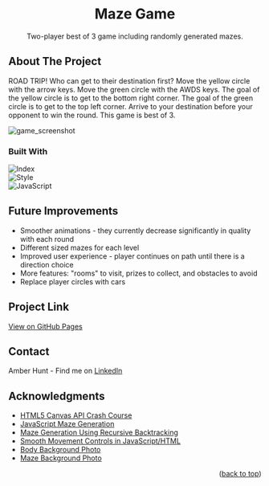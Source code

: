 <h1 align="center" id="readme-top">Maze Game</h1>

<p align="center">Two-player best of 3 game including randomly generated mazes.</p>

<!-- ABOUT THE PROJECT -->
## About The Project

<p>ROAD TRIP! Who can get to their destination first? Move the yellow circle with the arrow keys. Move the green circle with the AWDS keys. The goal of the yellow circle is to get to the bottom right corner. The goal of the green circle is to get to the top left corner. Arrive to your destination before your opponent to win the round. This game is best of 3.</p>

![game_screenshot](https://user-images.githubusercontent.com/122638466/223304807-bfc8bff4-7b25-4883-a8e1-98b161638638.png)

### Built With

 ![Index](https://img.shields.io/badge/HTML5-E34F26?style=for-the-badge&logo=html5&logoColor=white)  
 ![Style](https://img.shields.io/badge/CSS3-1572B6?style=for-the-badge&logo=css3&logoColor=white)   
 ![JavaScript](https://img.shields.io/badge/JavaScript-323330?style=for-the-badge&logo=javascript&logoColor=F7DF1E)

<!-- FUTURE IMPROVEMENTS -->
## Future Improvements

- Smoother animations - they currently decrease significantly in quality with each round
- Different sized mazes for each level
- Improved user experience - player continues on path until there is a direction choice
- More features: "rooms" to visit, prizes to collect, and obstacles to avoid
- Replace player circles with cars

<!-- Project Link -->
## Project Link

[View on GitHub Pages](https://amberhunt955.github.io/maze-game/)

<!-- CONTACT -->
## Contact

Amber Hunt - Find me on [LinkedIn](https://www.linkedin.com/in/amber-hunt-90b612263/)

<!-- ACKNOWLEDGMENTS -->
## Acknowledgments

* [HTML5 Canvas API Crash Course](https://www.youtube.com/watch?v=gm1QtePAYTM)
* [JavaScript Maze Generation](https://www.youtube.com/watch?v=nHjqkLV_Tp0)
* [Maze Generation Using Recursive Backtracking](https://www.youtube.com/watch?v=JPQb6M31oc4)
* [Smooth Movement Controls in JavaScript/HTML](https://www.youtube.com/watch?v=kX18GQurDQg)
* [Body Background Photo](https://www.google.com/url?sa=i&url=https%3A%2F%2Fwww.istockphoto.com%2Fvideos%2Froad-cartoon&psig=AOvVaw3YL2ly5UKOiBQQ81Gvdl9J&ust=1678241553750000&source=images&cd=vfe&ved=0CA4QjRxqFwoTCKCNto7fyP0CFQAAAAAdAAAAABAE)
* [Maze Background Photo](https://www.google.com/url?sa=i&url=https%3A%2F%2Fstock.adobe.com%2Fimages%2Fprocedural-asphalt-texture-texture-for-3d-designs%2F396560624%3Fas_campaign%3Dftmigration2%26as_channel%3Ddpcft%26as_campclass%3Dbrand%26as_source%3Dft_web%26as_camptype%3Dacquisition%26as_audience%3Dusers%26as_content%3Dclosure_asset-detail-page&psig=AOvVaw26zXteRFE-tnX3Tx1CdFvv&ust=1678241647187000&source=images&cd=vfe&ved=0CA8QjRxqFwoTCPCO9cDfyP0CFQAAAAAdAAAAABAD)

<p align="right">(<a href="#readme-top">back to top</a>)</p>
